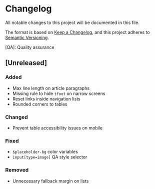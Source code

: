 # Changelog
All notable changes to this project will be documented in this file.

The format is based on [Keep a Changelog](https://keepachangelog.com/en/1.0.0/),
and this project adheres to [Semantic Versioning](https://semver.org/spec/v2.0.0.html).

[QA]: Quality assurance

## [Unreleased]

### Added

- Max line length on article paragraphs
- Missing rule to hide `tfoot` on narrow screens
- Reset links inside navigation lists
- Rounded corners to tables

### Changed

- Prevent table accessibility issues on mobile

### Fixed

- `$placeholder-bg` color variables
- `input[type=image]` QA style selector

### Removed

- Unnecessary fallback margin on lists
